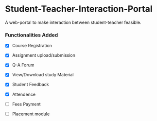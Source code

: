 # Student-Teacher-Interaction-Portal
A web-portal to make interaction between student-teacher feasible.

<!-- [View website here](https://workpurpose.000webhostapp.com) -->

### Functionalities Added
- [x] Course Registration
- [x] Assignment upload/submission
- [x] Q-A Forum
- [x] View/Download study Material
- [x] Student Feedback
- [x] Attendence
- [ ]  Fees Payment
- [ ]   Placement module

